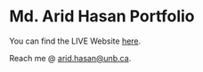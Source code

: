 Md. Arid Hasan Portfolio
=====================================

You can find the LIVE Website [here](arid.github.io).


Reach me @ [arid.hasan@unb.ca](mailto:arid.hasan@unb.ca).

